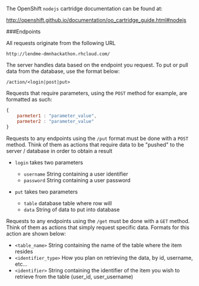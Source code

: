 The OpenShift `nodejs` cartridge documentation can be found at:

http://openshift.github.io/documentation/oo_cartridge_guide.html#nodejs

###Endpoints

All requests originate from the following URL

```
http://lendme-dmnhackathon.rhcloud.com/
```

The server handles data based on the endpoint you request. To put or pull data from the database, use the format below:

```
/action/<login|post|put>
```

Requests that require parameters, using the `POST` method for example, are formatted as such:

```js
{
    parmeter1 : "parameter_value", 
    parmeter2 : "parameter_value"
}
```

Requests to any endpoints using the `/put` format must be done with a `POST` method. Think of them as actions that require data to be "pushed" to the server / database in order to obtain a result

- `login` takes two parameters
    - `username` String containing a user identifier
    - `password` String containing a user password

- `put` takes two parameters
    - `table` database table where row will 
    - `data` String of data to put into database

Requests to any endpoints using the `/get` must be done with a `GET` method. Think of them as actions that simply request specific data. Formats for this action are shown below:

- `<table_name>` String containing the name of the table where the item resides
- `<identifier_type>` How you plan on retrieving the data, by id, username, etc...
- `<identifier>` String containing the identifier of the item you wish to retrieve from the table (user_id, user_username)
